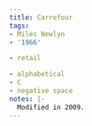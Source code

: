 ```yaml
---
title: Carrefour
tags:
- Miles Newlyn
- '1966'

- retail

- alphabetical
- C
- negative space
notes: |-
  Modified in 2009.
---
```


